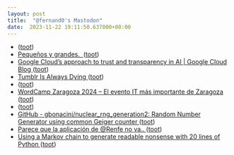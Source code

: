 ```yaml
---
layout: post
title:  "@fernand0's Mastodon"
date:  2023-11-22 19:11:50.637000+00:00
---
```

*  [ ](https://mastodon.social/@runjaj) ([toot](https://mastodon.social/@fernand0/111455784837367026))
*  [Pequeños y grandes.  ](https://avecesunafoto.wordpress.com/2023/11/22/pequenos-y-grandes) ([toot](https://mastodon.social/@fernand0/111455584335152879))
*  [Google Cloud’s approach to trust and transparency in AI \| Google Cloud Blog ](https://cloud.google.com/blog/products/identity-security/google-clouds-approach-to-trust-and-transparency-in-a) ([toot](https://mastodon.social/@fernand0/111455567171079166))
*  [Tumblr Is Always Dying ](https://www.wired.com/story/end-of-the-tumblr-era) ([toot](https://mastodon.social/@fernand0/111455447530699957))
*  [ ](https://mastodon.social/@runjaj) ([toot](https://mastodon.social/@fernand0/111455263271937250))
*  [WordCamp Zaragoza 2024 – El evento IT más importante de Zaragoza ](https://zaragoza.wordcamp.org/2024) ([toot](https://mastodon.social/@fernand0/111455089124523983))
*  [ ](https://mastodon.social/@selmins) ([toot](https://mastodon.social/@fernand0/111454907082511530))
*  [GitHub - gbonacini/nuclear_rng_generation2: Random Number Generator using common Geiger counter ](https://github.com/gbonacini/nuclear_rng_generation) ([toot](https://mastodon.social/@fernand0/111454903072101938))
*  [Parece que la aplicación de @Renfe no va.. ](https://mastodon.social/@fernand0/111454636355425747) ([toot](https://mastodon.social/@fernand0/111454636355425747))
*  [Using a Markov chain to generate readable nonsense with 20 lines of Python ](https://benhoyt.com/writings/markov-chain) ([toot](https://mastodon.social/@fernand0/111454176130249756))
